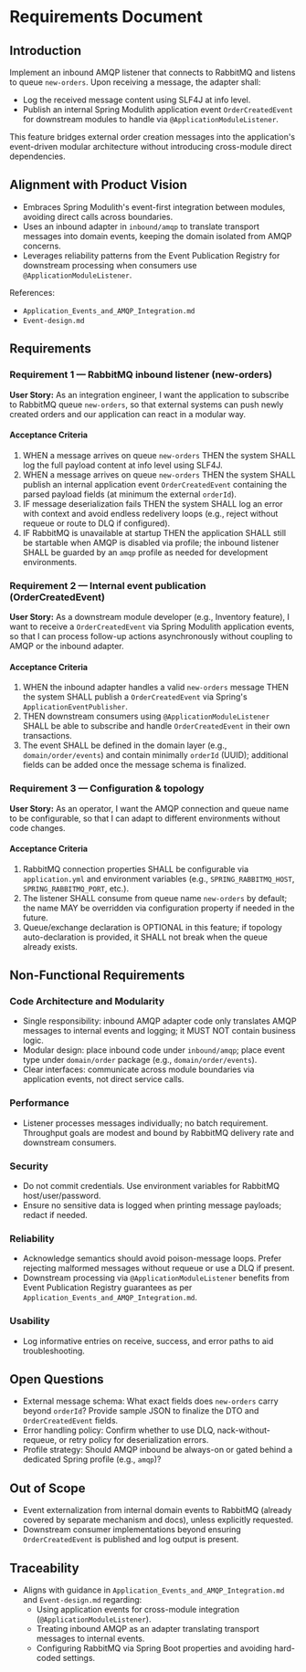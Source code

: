 # Requirements Document

## Introduction

Implement an inbound AMQP listener that connects to RabbitMQ and listens to queue `new-orders`. Upon receiving a message, the adapter shall:
- Log the received message content using SLF4J at info level.
- Publish an internal Spring Modulith application event `OrderCreatedEvent` for downstream modules to handle via `@ApplicationModuleListener`.

This feature bridges external order creation messages into the application's event-driven modular architecture without introducing cross-module direct dependencies.

## Alignment with Product Vision

- Embraces Spring Modulith's event-first integration between modules, avoiding direct calls across boundaries.
- Uses an inbound adapter in `inbound/amqp` to translate transport messages into domain events, keeping the domain isolated from AMQP concerns.
- Leverages reliability patterns from the Event Publication Registry for downstream processing when consumers use `@ApplicationModuleListener`.

References:
- `Application_Events_and_AMQP_Integration.md`
- `Event-design.md`

## Requirements

### Requirement 1 — RabbitMQ inbound listener (new-orders)

**User Story:** As an integration engineer, I want the application to subscribe to RabbitMQ queue `new-orders`, so that external systems can push newly created orders and our application can react in a modular way.

#### Acceptance Criteria
1. WHEN a message arrives on queue `new-orders` THEN the system SHALL log the full payload content at info level using SLF4J.
2. WHEN a message arrives on queue `new-orders` THEN the system SHALL publish an internal application event `OrderCreatedEvent` containing the parsed payload fields (at minimum the external `orderId`).
3. IF message deserialization fails THEN the system SHALL log an error with context and avoid endless redelivery loops (e.g., reject without requeue or route to DLQ if configured).
4. IF RabbitMQ is unavailable at startup THEN the application SHALL still be startable when AMQP is disabled via profile; the inbound listener SHALL be guarded by an `amqp` profile as needed for development environments.

### Requirement 2 — Internal event publication (OrderCreatedEvent)

**User Story:** As a downstream module developer (e.g., Inventory feature), I want to receive a `OrderCreatedEvent` via Spring Modulith application events, so that I can process follow-up actions asynchronously without coupling to AMQP or the inbound adapter.

#### Acceptance Criteria
1. WHEN the inbound adapter handles a valid `new-orders` message THEN the system SHALL publish a `OrderCreatedEvent` via Spring's `ApplicationEventPublisher`.
2. THEN downstream consumers using `@ApplicationModuleListener` SHALL be able to subscribe and handle `OrderCreatedEvent` in their own transactions.
3. The event SHALL be defined in the domain layer (e.g., `domain/order/events`) and contain minimally `orderId` (UUID); additional fields can be added once the message schema is finalized.

### Requirement 3 — Configuration & topology

**User Story:** As an operator, I want the AMQP connection and queue name to be configurable, so that I can adapt to different environments without code changes.

#### Acceptance Criteria
1. RabbitMQ connection properties SHALL be configurable via `application.yml` and environment variables (e.g., `SPRING_RABBITMQ_HOST`, `SPRING_RABBITMQ_PORT`, etc.).
2. The listener SHALL consume from queue name `new-orders` by default; the name MAY be overridden via configuration property if needed in the future.
3. Queue/exchange declaration is OPTIONAL in this feature; if topology auto-declaration is provided, it SHALL not break when the queue already exists.

## Non-Functional Requirements

### Code Architecture and Modularity
- Single responsibility: inbound AMQP adapter code only translates AMQP messages to internal events and logging; it MUST NOT contain business logic.
- Modular design: place inbound code under `inbound/amqp`; place event type under `domain/order` package (e.g., `domain/order/events`).
- Clear interfaces: communicate across module boundaries via application events, not direct service calls.

### Performance
- Listener processes messages individually; no batch requirement. Throughput goals are modest and bound by RabbitMQ delivery rate and downstream consumers.

### Security
- Do not commit credentials. Use environment variables for RabbitMQ host/user/password.
- Ensure no sensitive data is logged when printing message payloads; redact if needed.

### Reliability
- Acknowledge semantics should avoid poison-message loops. Prefer rejecting malformed messages without requeue or use a DLQ if present.
- Downstream processing via `@ApplicationModuleListener` benefits from Event Publication Registry guarantees as per `Application_Events_and_AMQP_Integration.md`.

### Usability
- Log informative entries on receive, success, and error paths to aid troubleshooting.

## Open Questions
- External message schema: What exact fields does `new-orders` carry beyond `orderId`? Provide sample JSON to finalize the DTO and `OrderCreatedEvent` fields.
- Error handling policy: Confirm whether to use DLQ, nack-without-requeue, or retry policy for deserialization errors.
- Profile strategy: Should AMQP inbound be always-on or gated behind a dedicated Spring profile (e.g., `amqp`)?

## Out of Scope
- Event externalization from internal domain events to RabbitMQ (already covered by separate mechanism and docs), unless explicitly requested.
- Downstream consumer implementations beyond ensuring `OrderCreatedEvent` is published and log output is present.

## Traceability
- Aligns with guidance in `Application_Events_and_AMQP_Integration.md` and `Event-design.md` regarding:
  - Using application events for cross-module integration (`@ApplicationModuleListener`).
  - Treating inbound AMQP as an adapter translating transport messages to internal events.
  - Configuring RabbitMQ via Spring Boot properties and avoiding hard-coded settings.

